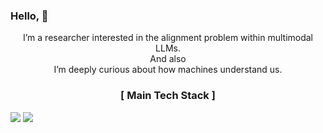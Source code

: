 ### Hello, 👋

<center>I’m a researcher interested in the alignment problem within multimodal LLMs.</center>
<center>And also</center>
<center>I’m deeply curious about how machines understand us.</center>

<h3 align="center">[ Main Tech Stack ]</h3>
<img src="https://img.shields.io/badge/python-3776AB?style=for-the-badge&logo=python&logoColor=white"> 
<img src="https://img.shields.io/badge/pytorch-EE4C2C?style=for-the-badge&logo=pytorch&logoColor=white">
<br>
<br>
